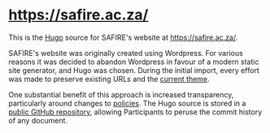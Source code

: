 # https://safire.ac.za/
This is the [Hugo](https://gohugo.io/) source for SAFIRE's website at <https://safire.ac.za/>.

SAFIRE's website was originally created using Wordpress. For various
reasons it was decided to abandon Wordpress in favour of a modern static
site generator, and Hugo was chosen. During the initial import, every
effort was made to preserve existing URLs and the
[current theme](https://github.com/safire-ac-za/safire-ac-za.github.io/tree/master/themes).

One substantial benefit of this approach is
increased transparency, particularly around changes to
[policies](https://safire.ac.za/safire/policies/). The Hugo source is
stored in a [public GitHub repository](https://github.com/safire-ac-za/safire-ac-za.github.io),
allowing Participants to peruse the commit history of any document.
